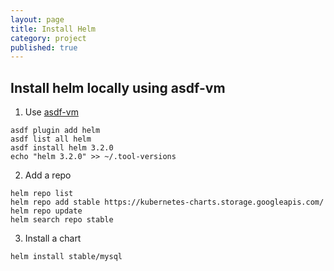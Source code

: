 ```yaml
---
layout: page
title: Install Helm
category: project
published: true
---
```


## Install helm locally using asdf-vm

1. Use [asdf-vm](https://asdf-vm.com)

  ```
  asdf plugin add helm
  asdf list all helm
  asdf install helm 3.2.0
  echo "helm 3.2.0" >> ~/.tool-versions
  ```

2. Add a repo

  ```
  helm repo list
  helm repo add stable https://kubernetes-charts.storage.googleapis.com/
  helm repo update
  helm search repo stable
  ```

3. Install a chart

  ```
  helm install stable/mysql
  ```



